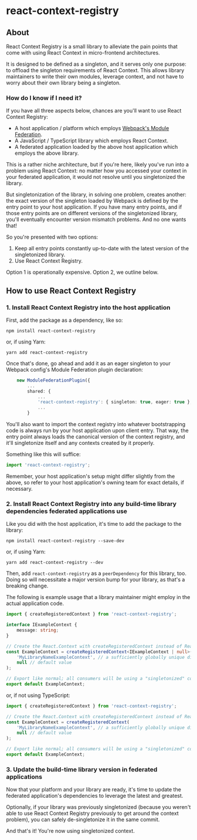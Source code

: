 # react-context-registry

## About

React Context Registry is a small library to alleviate the pain points that come with using React Context in micro-frontend architectures.

It is designed to be defined as a singleton, and it serves only one purpose: to offload the singleton requirements of React Context. This allows library maintainers to write their own modules, leverage context, and not have to worry about their own library being a singleton.

### How do I know if I need it?

If you have all three aspects below, chances are you'll want to use React Context Registry:

-   A host application / platform which employs [Webpack's Module Federation](https://webpack.js.org/concepts/module-federation/).
-   A JavaScript / TypeScript library which employs React Context.
-   A federated application loaded by the above host application which employs the above library.

This is a rather niche architecture, but if you're here, likely you've run into a problem using React Context: no matter how you accessed your context in your federated application, it would not resolve until you singletonized the library.

But singletonization of the library, in solving one problem, creates another: the exact version of the singleton loaded by Webpack is defined by the entry point to your host application. If you have many entry points, and if those entry points are on different versions of the singletonized library, you'll eventually encounter version mismatch problems. And no one wants that!

So you're presented with two options:

1. Keep all entry points constantly up-to-date with the latest version of the singletonized library.
2. Use React Context Registry.

Option 1 is operationally expensive. Option 2, we outline below.

## How to use React Context Registry

### 1. Install React Context Registry into the host application

First, add the package as a dependency, like so:

```
npm install react-context-registry
```

or, if using Yarn:

```
yarn add react-context-registry
```

Once that's done, go ahead and add it as an eager singleton to your Webpack config's Module Federation plugin declaration:

```typescript
	new ModuleFederationPlugin({
		...
		shared: {
			...
  			'react-context-registry': { singleton: true, eager: true },
			...
		}
```

You'll also want to import the context registry into whatever bootstrapping code is always run by your host application upon client entry. That way, the entry point always loads the canonical version of the context registry, and it'll singletonize itself and any contexts created by it properly.

Something like this will suffice:

```typescript
import 'react-context-registry';
```

Remember, your host application's setup might differ slightly from the above, so refer to your host application's owning team for exact details, if necessary.

### 2. Install React Context Registry into any build-time library dependencies federated applications use

Like you did with the host application, it's time to add the package to the library:

```
npm install react-context-registry --save-dev
```

or, if using Yarn:

```
yarn add react-context-registry --dev
```

Then, add `react-context-registry` as a `peerDependency` for this library, too. Doing so will necessitate a major version bump for your library, as that's a breaking change.

The following is example usage that a library maintainer might employ in the actual application code.

```typescript
import { createRegisteredContext } from 'react-context-registry';

interface IExampleContext {
    message: string;
}

// Create the React.Context with createRegisteredContext instead of React.createContext
const ExampleContext = createRegisteredContext<IExampleContext | null>(
    'MyLibraryNameExampleContext', // a sufficiently globally unique displayName
    null // default value
);

// Export like normal; all consumers will be using a "singletonized" context
export default ExampleContext;
```

or, if not using TypeScript:

```javascript
import { createRegisteredContext } from 'react-context-registry';

// Create the React.Context with createRegisteredContext instead of React.createContext
const ExampleContext = createRegisteredContext(
    'MyLibraryNameExampleContext', // a sufficiently globally unique displayName
    null // default value
);

// Export like normal; all consumers will be using a "singletonized" context
export default ExampleContext;
```

### 3. Update the build-time library version in federated applications

Now that your platform and your library are ready, it's time to update the federated application's dependencies to leverage the latest and greatest.

Optionally, if your library was previously singletonized (because you weren't able to use React Context Registry previously to get around the context problem), you can safely de-singletonize it in the same commit.

And that's it! You're now using singletonized context.
